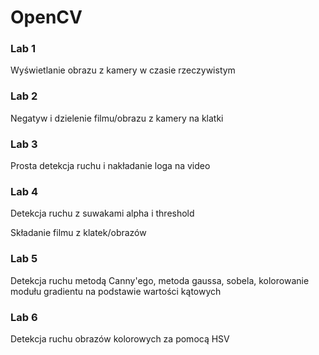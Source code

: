 # OpenCV
### Lab 1 
Wyświetlanie obrazu z kamery w czasie rzeczywistym
### Lab 2
Negatyw i dzielenie filmu/obrazu z kamery na klatki
### Lab 3
Prosta detekcja ruchu i nakładanie loga na video
### Lab 4
Detekcja ruchu z suwakami alpha i threshold

Składanie filmu z klatek/obrazów
### Lab 5
Detekcja ruchu metodą Canny'ego, metoda gaussa, sobela, kolorowanie modułu gradientu na podstawie wartości kątowych
### Lab 6
Detekcja ruchu obrazów kolorowych za pomocą HSV
